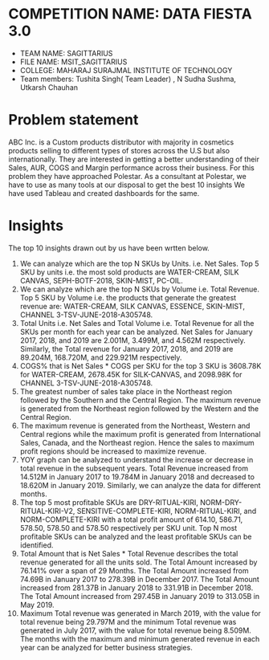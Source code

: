 # COMPETITION NAME: DATA FIESTA 3.0
* TEAM NAME: SAGITTARIUS
* FILE NAME: MSIT_SAGITTARIUS
* COLLEGE: MAHARAJ SURAJMAL INSTITUTE OF TECHNOLOGY
* Team members: Tushita Singh( Team Leader) , N Sudha Sushma, Utkarsh Chauhan

# Problem statement
ABC Inc. is a Custom products distributor with majority in cosmetics products selling to
different types of stores across the U.S but also internationally. They are interested in
getting a better understanding of their Sales, AUR, COGS and Margin performance across
their business.
For this problem they have approached Polestar. As a consultant at Polestar, we have to use as many tools at our disposal to get the best 10 insights
We have used Tableau and created dashboards for the same.

# Insights
The top 10 insights drawn out by us have been wrtten below.

1. We can analyze which are the top N SKUs by Units. i.e. Net Sales. Top 5 SKU by units i.e. the most sold products are WATER-CREAM, SILK CANVAS, SEPH-BOTF-2018, SKIN-MIST, PC-OIL. 
2. We can analyze which are the top N SKUs by Volume i.e. Total Revenue. Top 5 SKU by Volume i.e. the products that generate the greatest revenue are: WATER-CREAM, SILK CANVAS, ESSENCE, SKIN-MIST, CHANNEL 3-TSV-JUNE-2018-A305748. 
3. Total Units i.e. Net Sales and Total Volume i.e. Total Revenue for all the SKUs per month for each year can be analyzed. Net Sales for January 2017, 2018, and 2019 are 2.001M, 3.499M, and 4.562M respectively. Similarly, the Total revenue for January 2017, 2018, and 2019 are 89.204M, 168.720M, and 229.921M respectively. 
4. COGS% that is Net Sales * COGS per SKU for the top 3 SKU is 3608.78K for WATER-CREAM, 2678.45K for SILK-CANVAS, and 2098.98K for CHANNEL 3-TSV-JUNE-2018-A305748.
5. The greatest number of sales take place in the Northeast region followed by the Southern and the Central Region. The maximum revenue is generated from the Northeast region followed by the Western and the Central Region.
6. The maximum revenue is generated from the Northeast, Western and Central regions while the maximum profit is generated from International Sales, Canada, and the Northeast region. Hence the sales to maximum profit regions should be increased to maximize revenue.
7. YOY graph can be analyzed to understand the increase or decrease in total revenue in the subsequent years. Total Revenue increased from 14.512M in January 2017 to 19.784M in January 2018 and decreased to 18.620M in January 2019. Similarly, we can analyze the data for different months.
8. The top 5 most profitable SKUs are DRY-RITUAL-KIRI, NORM-DRY-RITUAL-KIRI-V2, SENSITIVE-COMPLETE-KIRI, NORM-RITUAL-KIRI, and NORM-COMPLETE-KIRI with a total profit amount of 614.10, 586.71, 578.50, 578.50 and 578.50 respectively per SKU unit. Top N most profitable SKUs can be analyzed and the least profitable SKUs can be identified.
9. Total Amount that is Net Sales * Total Revenue describes the total revenue generated for all the units sold. The Total Amount increased by 76.141% over a span of 29 Months. The Total Amount increased from 74.69B in January 2017 to 278.39B in December 2017.  The Total Amount increased from 281.37B in January 2018 to 331.91B in December 2018.  The Total Amount increased from 297.45B in January 2019 to 313.05B in May 2019.  
10. Maximum Total revenue was generated in March 2019, with the value for total revenue being 29.797M and the minimum Total revenue was generated in July 2017, with the value for total revenue being 8.509M. The months with the maximum and minimum generated revenue in each year can be analyzed for better business strategies.

